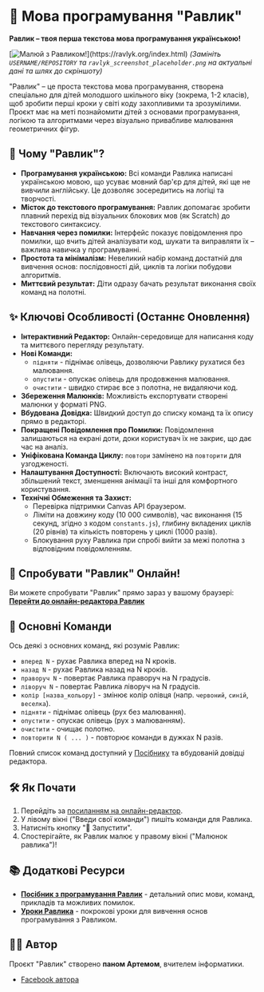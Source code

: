 # 🐌 Мова програмування "Равлик"

**Равлик – твоя перша текстова мова програмування українською!**

[![Малюй з Равликом!]([https://user-images.githubusercontent.com/USERNAME/REPOSITORY/assets/ravlyk_screenshot_placeholder.png](https://ravlyk-org-o5jkz.ondigitalocean.app/assets/images/editor.jpg))](https://ravlyk.org/index.html)
*(Замініть `USERNAME/REPOSITORY` та `ravlyk_screenshot_placeholder.png` на актуальні дані та шлях до скріншоту)*

"Равлик" – це проста текстова мова програмування, створена спеціально для дітей молодшого шкільного віку (зокрема, 1-2 класів), щоб зробити перші кроки у світі коду захопливими та зрозумілими. Проєкт має на меті познайомити дітей з основами програмування, логікою та алгоритмами через візуально привабливе малювання геометричних фігур.

## 🎯 Чому "Равлик"?

* **Програмування українською:** Всі команди Равлика написані українською мовою, що усуває мовний бар'єр для дітей, які ще не вивчили англійську. Це дозволяє зосередитись на логіці та творчості.
* **Місток до текстового програмування:** Равлик допомагає зробити плавний перехід від візуальних блокових мов (як Scratch) до текстового синтаксису.
* **Навчання через помилки:** Інтерфейс показує повідомлення про помилки, що вчить дітей аналізувати код, шукати та виправляти їх – важлива навичка у програмуванні.
* **Простота та мінімалізм:** Невеликий набір команд достатній для вивчення основ: послідовності дій, циклів та логіки побудови алгоритмів.
* **Миттєвий результат:** Діти одразу бачать результат виконання своїх команд на полотні.

## ✨ Ключові Особливості (Останнє Оновлення)

* **Інтерактивний Редактор:** Онлайн-середовище для написання коду та миттєвого перегляду результату.
* **Нові Команди:**
    * `підняти` - піднімає олівець, дозволяючи Равлику рухатися без малювання.
    * `опустити` - опускає олівець для продовження малювання.
    * `очистити` - швидко стирає все з полотна, не видаляючи код.
* **Збереження Малюнків:** Можливість експортувати створені малюнки у форматі PNG.
* **Вбудована Довідка:** Швидкий доступ до списку команд та їх опису прямо в редакторі.
* **Покращені Повідомлення про Помилки:** Повідомлення залишаються на екрані доти, доки користувач їх не закриє, що дає час на аналіз.
* **Уніфікована Команда Циклу:** `повтори` замінено на `повторити` для узгодженості.
* **Налаштування Доступності:** Включають високий контраст, збільшений текст, зменшення анімації та інші для комфортного користування.
* **Технічні Обмеження та Захист:**
    * Перевірка підтримки Canvas API браузером.
    * Ліміти на довжину коду (10 000 символів), час виконання (15 секунд, згідно з кодом `constants.js`), глибину вкладених циклів (20 рівнів) та кількість повторень у циклі (1000 разів).
    * Блокування руху Равлика при спробі вийти за межі полотна з відповідним повідомленням.

## 🚀 Спробувати "Равлик" Онлайн!

Ви можете спробувати "Равлик" прямо зараз у вашому браузері:
[**Перейти до онлайн-редактора Равлик**](https://ravlyk.org/index.html)

## 📜 Основні Команди

Ось деякі з основних команд, які розуміє Равлик:

* `вперед N` - рухає Равлика вперед на N кроків.
* `назад N` - рухає Равлика назад на N кроків.
* `праворуч N` - повертає Равлика праворуч на N градусів.
* `ліворуч N` - повертає Равлика ліворуч на N градусів.
* `колір [назва_кольору]` - змінює колір олівця (напр. `червоний`, `синій`, `веселка`).
* `підняти` - піднімає олівець (рух без малювання).
* `опустити` - опускає олівець (рух з малюванням).
* `очистити` - очищає полотно.
* `повторити N ( ... )` - повторює команди в дужках N разів.

Повний список команд доступний у [Посібнику](https://ravlyk.org/manual.html) та вбудованій довідці редактора.

## 🛠️ Як Почати

1.  Перейдіть за [посиланням на онлайн-редактор](https://ravlyk.org/index.html).
2.  У лівому вікні ("Введи свої команди") пишіть команди для Равлика.
3.  Натисніть кнопку "🚀 Запустити".
4.  Спостерігайте, як Равлик малює у правому вікні ("Малюнок равлика")!

## 📚 Додаткові Ресурси

* **[Посібник з програмування Равлик](https://ravlyk.org/manual.html)** - детальний опис мови, команд, прикладів та можливих помилок.
* **[Уроки Равлика](https://ravlyk.org/lessons.html)** - покрокові уроки для вивчення основ програмування з Равликом.

## 👨‍💻 Автор

Проєкт "Равлик" створено **паном Артемом**, вчителем інформатики.
* [Facebook автора](https://www.facebook.com/panaptem)



